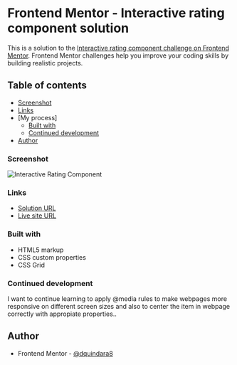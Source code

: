# Frontend Mentor - Interactive rating component solution

This is a solution to the [Interactive rating component challenge on Frontend Mentor](https://www.frontendmentor.io/challenges/interactive-rating-component-koxpeBUmI). Frontend Mentor challenges help you improve your coding skills by building realistic projects. 

## Table of contents

  - [Screenshot](#screenshot)
  - [Links](#links)
- [My process]
  - [Built with](#built-with)
  - [Continued development](#continued-development)
- [Author](#author)

### Screenshot

![Interactive Rating Component]()


### Links

- [Solution URL](https://github.com/dquindara8/Single-Price-Grid)
- [Live site URL](https://dquindara8.github.io/Single-Price-Grid/)

### Built with

- HTML5 markup
- CSS custom properties
- CSS Grid


### Continued development

I want to continue learning to apply @media rules to make webpages more responsive on different screen sizes and also to center the item in webpage correctly with appropiate properties..

## Author

- Frontend Mentor - [@dquindara8](https://www.frontendmentor.io/profile/dquindara8)
